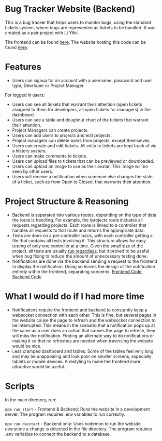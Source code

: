 # Bug Tracker Website (Backend)

This is a bug tracker that helps users to monitor bugs, using the standard tickets system, where bugs are represented as tickets to be handled.
It was created as a pair project with Li Yifei.

The frontend can be found [here](https://github.com/cbj252/bugtracker/tree/main).
The website hosting this code can be found [here](https://bugtrackerplus.vercel.app/).

# Features

- Users can signup for an account with a username, password and user type, Developer or Project Manager.

For logged in users:

- Users can see all tickets that warrant their attention (open tickets assigned to them for developers, all open tickets for managers) in the dashboard.
- Users can see a table and doughnut chart of the tickets that warrant their attention.
- Project Managers can create projects.
- Users can add users to projects and edit projects.
- Project managers can delete users from projects, except themselves.
- Users can create and edit tickets. All edits to tickets are kept track of via a history system.
- Users can make comments to tickets.
- Users can upload files to tickets that can be previewed or downloaded.
- Users can upload an image to use as their avatar. This image will be seen by other users.
- Users will receive a notification when someone else changes the state of a ticket, such as from Open to Closed, that warrants their attention.

# Project Structure & Reasoning

- Backend is separated into various routes, depending on the type of data the route is handling. For example, the /projects route includes all requests regarding projects. Each route is linked to a controller that handles all requests to that route and returns the appropriate data.
- Tests are done on a per-controller basis, with each controller getting a file that contains all tests involving it. This structure allows for easy testing of only one controller at a time. Given the small size of the project, all tests are usually [run regardless](https://github.com/cbj252/bugtracker_backend/blob/main/tests/testStarter.test.js), but it proved to be useful when bug fixing to reduce the amount of unnecessary testing done.
- Notifications are done via the backend sending a request to the frontend to display the notification. Doing so leaves the design of the notification entirely within the frontend, separating concerns. [Frontend Code](https://github.com/cbj252/bugtracker/blob/main/src/socket.js#L33), [Backend Code](https://github.com/cbj252/bugtracker_backend/blob/main/controllers/ticketController.js#L118)

# What I would do if I had more time

- Notifications require the frontend and backend to constantly keep a websocket connection with each other. This is fine, but several pages in the website cause the page to refresh and the websocket connection to be interrupted. This means in the scenario that a notification pops up at the same as a user does an action that causes the page to refresh, they will miss the notification. Finding an alternate way to do notifications or making it so that no refreshes are needed when traversing the website would be nice.
- Less cramped dashboard and tables: Some of the tables feel very long and may be unappealing and look poor on smaller screens, especially tablets or mobile devices. A restyling to make the frontend more attractive would be useful.

# Scripts

In the main directory, run:

`npm run start` - Frontend & Backend:
Runs the website in a development server.
The program requires .env variables to run correctly.

`npm run devstart` - Backend only:
Uses nodemon to run the website everytime a change is detected in the file directory.
The program requires .env variables to connect the backend to a database.
